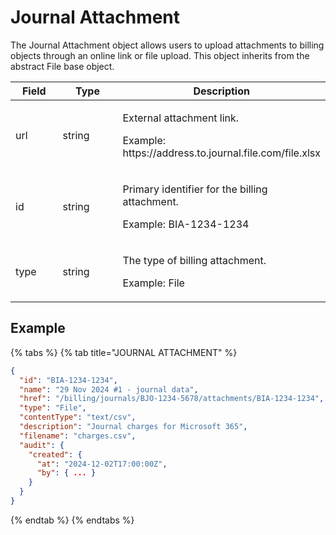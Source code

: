 # Journal Attachment

The Journal Attachment object allows users to upload attachments to billing objects through an online link or file upload. This object inherits from the abstract File base object.

<table><thead><tr><th width="134">Field</th><th width="206">Type</th><th>Description</th></tr></thead><tbody><tr><td>url</td><td>string</td><td><p>External attachment link.</p><p>Example: https://address.to.journal.file.com/file.xlsx</p></td></tr><tr><td>id</td><td>string</td><td><p>Primary identifier for the billing attachment.</p><p>Example: BIA-1234-1234</p></td></tr><tr><td>type</td><td>string</td><td><p>The type of billing attachment.</p><p>Example: File</p></td></tr></tbody></table>

## Example

{% tabs %}
{% tab title="JOURNAL ATTACHMENT" %}
```json
{
  "id": "BIA-1234-1234",
  "name": "29 Nov 2024 #1 - journal data",
  "href": "/billing/journals/BJO-1234-5678/attachments/BIA-1234-1234",
  "type": "File",
  "contentType": "text/csv",
  "description": "Journal charges for Microsoft 365",
  "filename": "charges.csv",
  "audit": {
    "created": {
      "at": "2024-12-02T17:00:00Z",
      "by": { ... }
    }
  }
}
```
{% endtab %}
{% endtabs %}
